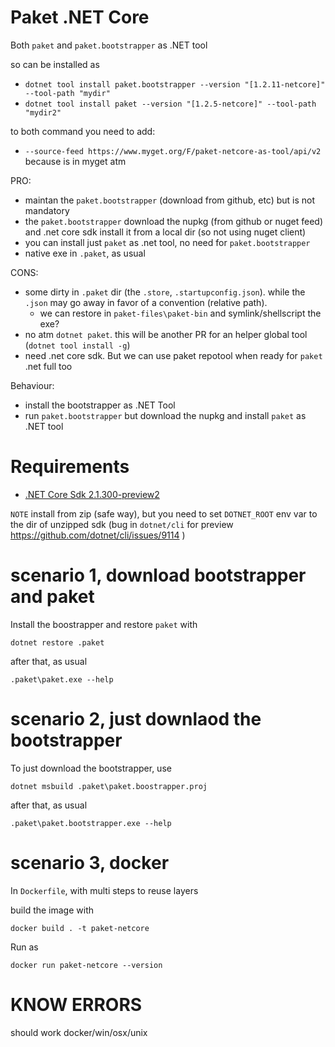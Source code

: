 # Paket .NET Core

Both `paket` and `paket.bootstrapper` as .NET tool

so can be installed as

- `dotnet tool install paket.bootstrapper --version "[1.2.11-netcore]" --tool-path "mydir"`
- `dotnet tool install paket --version "[1.2.5-netcore]" --tool-path "mydir2"`

to both command you need to add:

- `--source-feed https://www.myget.org/F/paket-netcore-as-tool/api/v2` because is in myget atm

PRO:

- maintan the `paket.bootstrapper` (download from github, etc) but is not mandatory
- the `paket.bootstrapper` download the nupkg (from github or nuget feed) and .net core sdk install it from a local dir (so not using nuget client)
- you can install just `paket` as .net tool, no need for `paket.bootstrapper`
- native exe in `.paket`, as usual

CONS:

- some dirty in `.paket` dir (the `.store`, `.startupconfig.json`). while the `.json` may go away in favor of a convention (relative path).
  - we can restore in `paket-files\paket-bin` and symlink/shellscript the exe?
- no atm `dotnet paket`. this will be another PR for an helper global tool (`dotnet tool install -g`)
- need .net core sdk. But we can use paket repotool when ready for `paket` .net full too

Behaviour:

- install the bootstrapper as .NET Tool
- run `paket.bootstrapper` but download the nupkg and install `paket` as .NET tool

# Requirements

- [.NET Core Sdk 2.1.300-preview2](https://www.microsoft.com/net/download/dotnet-core/sdk-2.1.300-preview2)

`NOTE` install from zip (safe way), but you need to set `DOTNET_ROOT` env var to the dir of unzipped sdk (bug in `dotnet/cli` for preview https://github.com/dotnet/cli/issues/9114 )

# scenario 1, download bootstrapper and paket

Install the boostrapper and restore `paket` with

`dotnet restore .paket`

after that, as usual

`.paket\paket.exe --help`

# scenario 2, just downlaod the bootstrapper

To just download the bootstrapper, use

`dotnet msbuild .paket\paket.boostrapper.proj`
 
after that, as usual

`.paket\paket.bootstrapper.exe --help`

# scenario 3, docker

In `Dockerfile`, with multi steps to reuse layers

build the image with

```
docker build . -t paket-netcore
```

Run as

```
docker run paket-netcore --version
```

# KNOW ERRORS

should work docker/win/osx/unix
